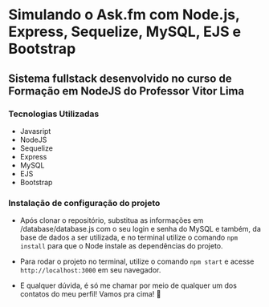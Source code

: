 # Simulando o Ask.fm com Node.js, Express, Sequelize, MySQL, EJS e Bootstrap

## Sistema fullstack desenvolvido no curso de Formação em NodeJS do Professor Vitor Lima

### Tecnologias Utilizadas

- Javasript
- NodeJS
- Sequelize
- Express
- MySQL
- EJS
- Bootstrap

### Instalação de configuração do projeto

- Após clonar o repositório, substitua as informações em /database/database.js com o seu login e senha do MySQL e também, da base de dados a ser utilizada, e no terminal utilize o comando `npm install` para que o Node instale as dependências do projeto.

- Para rodar o projeto no terminal, utilize o comando `npm start` e acesse `http://localhost:3000` em seu navegador.
- E qualquer dúvida, é só me chamar por meio de qualquer um dos contatos do meu perfil! Vamos pra cima! 🚀
